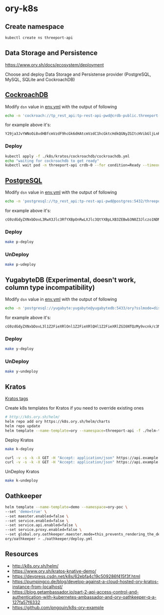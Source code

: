 # ory-k8s

## Create namespace

```bash
kubectl create ns threeport-api
```

## Data Storage and Persistence

https://www.ory.sh/docs/ecosystem/deployment

Choose and deploy Data Storage and Persistense provider (PostgreSQL, MySQL, SQLite and CockroachDB)

## [CockroachDB](https://www.ory.sh/docs/ecosystem/deployment#cockroachdb)

Modify `dsn` value in [env.yml](./k8s/kratos/v1/env.yml#8) with the output of 
following
```bash
echo -n 'cockroach://tp_rest_api:tp-rest-api-pwd@crdb-public.threeport-api.svc.cluster.local:26257/threeport_api?sslmode=disable' | base64
```
for example above it's:
```text
Y29ja3JvYWNoOi8vdHBfcmVzdF9hcGk6dHAtcmVzdC1hcGktcHdkQGNyZGItcHVibGljLnRocmVlcG9ydC1hcGkuc3ZjLmNsdXN0ZXIubG9jYWw6MjYyNTcvdGhyZWVwb3J0X2FwaT9zc2xtb2RlPWRpc2FibGU=
```

### Deploy

```bash
kubectl apply -f ./k8s/kratos/cockroachdb/cockroachdb.yml
echo "waiting for cockroachdb to get ready"
kubectl wait pod -n threeport-api crdb-0 --for condition=Ready --timeout=180s
```

## [PostgreSQL](https://www.ory.sh/docs/ecosystem/deployment#postgresql)

Modify `dsn` value in [env.yml](./k8s/kratos/v1/env.yml#8) with the output of
following
```bash
echo -n 'postgresql://tp_rest_api:tp-rest-api-pwd@postgres:5432/threeport_api?sslmode=disable&max_conns=20&max_idle_conns=4' | base64
```
for example above it's:
```text
cG9zdGdyZXNxbDovL3RwX3Jlc3RfYXBpOnRwLXJlc3QtYXBpLXB3ZEBwb3N0Z3Jlczo1NDMyL3RocmVlcG9ydF9hcGk/c3NsbW9kZT1kaXNhYmxlJm1heF9jb25ucz0yMCZtYXhfaWRsZV9jb25ucz00
```

### Deploy

```bash
make p-deploy

```
### UnDeploy

```bash
make p-udeploy
```

## YugabyteDB (Experimental, doesn't work, column type incompatibility)

Modify `dsn` value in [env.yml](./k8s/kratos/v1/env.yml#8) with the output of
following
```bash
echo -n 'postgresql://yugabyte:yugabyte@yugabytedb:5433/ory?sslmode=disable&max_conns=20&max_idle_conns=4' | base64
```
for example above it's:
```text
cG9zdGdyZXNxbDovL3l1Z2FieXRlOnl1Z2FieXRlQHl1Z2FieXRlZGI6NTQzMy9vcnk/c3NsbW9kZT1kaXNhYmxlJm1heF9jb25ucz0yMCZtYXhfaWRsZV9jb25ucz00
```

### Deploy 

```bash
make y-deploy
```

### UnDeploy 

```bash
make y-undeploy
```

## Kratos

[Kratos tags](https://hub.docker.com/r/oryd/kratos/tags)


Create k8s templates for Kratos if you need to override existing ones
```bash
# http://k8s.ory.sh/helm/
helm repo add ory https://k8s.ory.sh/helm/charts
helm repo update
helm template --name-template=ory --namespace=threeport-api -f ./helm-template/kratos/values.yml ory/kratos > ./k8s/kratos/kratos-deploy.yml
```

Deploy Kratos
```bash
make k-deploy

curl -v -s -k -X GET -H "Accept: application/json" https://api.example.com/kratos/self-service/registration/browser
curl -v -s -k -X GET -H "Accept: application/json" https://api.example.com/self-service/registration/browser
```

UnDeploy Kratos
```bash
make k-undeploy
```

## Oathkeeper

```bash
helm template --name-template=demo --namespace=ory-poc \
--set 'demo=true' \
--set maester.enabled=false \
--set service.enabled=false \
--set service.api.enabled=false \
--set service.proxy.enabled=false \
--set global.ory.oathkeeper.maester.mode=this_prevents_rendering_the_deployment \
ory/oathkeeper > ./oathkeeper/deploy.yml
```

## Resources

- http://k8s.ory.sh/helm/
- https://www.ory.sh/kratos-knative-demo/
- https://devpress.csdn.net/k8s/62ebfa4c19c509286f415f3f.html
- https://pumpingco.de/blog/develop-against-a-cloud-hosted-ory-kratos-instance-from-localhost/
- https://blog.getambassador.io/part-2-api-access-control-and-authentication-with-kubernetes-ambassador-and-ory-oathkeeper-q-a-127fa57f6332
- https://github.com/pngouin/k8s-ory-example
